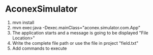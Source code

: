 # AconexSimulator

1. mvn install
2. mvn exec:java -Dexec.mainClass="aconex.simulator.com.App"
3. The application starts and a message is going to be displayed "File Location>"
4. Write the complete file path or use the file in project "field.txt"
5. Add commands to execute
